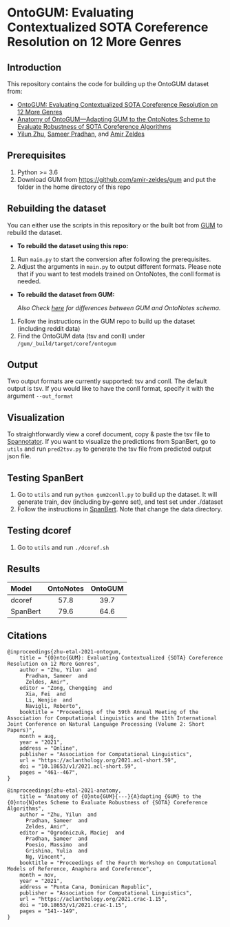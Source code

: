 # OntoGUM: Evaluating Contextualized SOTA Coreference Resolution on 12 More Genres

## Introduction
This repository contains the code for building up the OntoGUM dataset from:

- [OntoGUM: Evaluating Contextualized SOTA Coreference Resolution on 12 More Genres](https://arxiv.org/pdf/2106.00933.pdf)
- [Anatomy of OntoGUM—Adapting GUM to the OntoNotes Scheme to Evaluate Robustness of SOTA Coreference Algorithms](https://aclanthology.org/2021.crac-1.15.pdf)
- [Yilun Zhu](http://yilunzhu.com/), [Sameer Pradhan](https://cemantix.org/), and [Amir Zeldes](https://corpling.uis.georgetown.edu/amir/)


## Prerequisites
1. Python >= 3.6
2. Download GUM from <https://github.com/amir-zeldes/gum> and put the folder in the home directory of this repo

## Rebuilding the dataset
You can either use the scripts in this repository or the built bot from [GUM](https://github.com/amir-zeldes/gum) to rebuild the dataset.

* **To rebuild the dataset using this repo:**
1. Run `main.py` to start the conversion after following the prerequisites.
2. Adjust the arguments in `main.py` to output different formats. Please note that if you want to test models trained on OntoNotes, the conll format is needed.
* **To rebuild the dataset from GUM:**

   *Also Check [here](https://github.com/amir-zeldes/gum/tree/master/coref/ontogum) for differences between GUM and OntoNotes schema.*
1. Follow the instructions in the GUM repo to build up the dataset (including reddit data)
2. Find the OntoGUM data (tsv and conll) under `/gum/_build/target/coref/ontogum`

## Output
Two output formats are currently supported: tsv and conll. The default output is tsv. If you would like to have the conll format, specify it with the argument `--out_format`

## Visualization
To straightforwardly view a coref document, copy & paste the tsv file to [Spannotator](https://corpling.uis.georgetown.edu/gitdox/spannotator.html). If you want to visualize the predictions from SpanBert, go to `utils` and run `pred2tsv.py` to generate the tsv file from predicted output json file.

## Testing SpanBert
1. Go to `utils` and run `python gum2conll.py` to build up the dataset. It will generate train, dev (including by-genre set), and test set under ./dataset
2. Follow the instructions in [SpanBert](https://github.com/mandarjoshi90/coref). Note that change the data directory.

## Testing dcoref
1. Go to `utils` and run `./dcoref.sh`

## Results
Model      | OntoNotes  | OntoGUM
:----------| :--------: | :--------:
dcoref     | 57.8       | 39.7
SpanBert   | 79.6       | 64.6


## Citations
```
@inproceedings{zhu-etal-2021-ontogum,
    title = "{O}nto{GUM}: Evaluating Contextualized {SOTA} Coreference Resolution on 12 More Genres",
    author = "Zhu, Yilun  and
      Pradhan, Sameer  and
      Zeldes, Amir",
    editor = "Zong, Chengqing  and
      Xia, Fei  and
      Li, Wenjie  and
      Navigli, Roberto",
    booktitle = "Proceedings of the 59th Annual Meeting of the Association for Computational Linguistics and the 11th International Joint Conference on Natural Language Processing (Volume 2: Short Papers)",
    month = aug,
    year = "2021",
    address = "Online",
    publisher = "Association for Computational Linguistics",
    url = "https://aclanthology.org/2021.acl-short.59",
    doi = "10.18653/v1/2021.acl-short.59",
    pages = "461--467",
}

@inproceedings{zhu-etal-2021-anatomy,
    title = "Anatomy of {O}nto{GUM}{---}{A}dapting {GUM} to the {O}nto{N}otes Scheme to Evaluate Robustness of {SOTA} Coreference Algorithms",
    author = "Zhu, Yilun  and
      Pradhan, Sameer  and
      Zeldes, Amir",
    editor = "Ogrodniczuk, Maciej  and
      Pradhan, Sameer  and
      Poesio, Massimo  and
      Grishina, Yulia  and
      Ng, Vincent",
    booktitle = "Proceedings of the Fourth Workshop on Computational Models of Reference, Anaphora and Coreference",
    month = nov,
    year = "2021",
    address = "Punta Cana, Dominican Republic",
    publisher = "Association for Computational Linguistics",
    url = "https://aclanthology.org/2021.crac-1.15",
    doi = "10.18653/v1/2021.crac-1.15",
    pages = "141--149",
}
```
